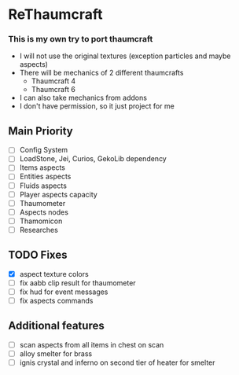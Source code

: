 # ReThaumcraft
### This is my own try to port thaumcraft
- I will not use the original textures (exception particles and maybe aspects)
- There will be mechanics of 2 different thaumcrafts
  - Thaumcraft 4
  - Thaumcraft 6
- I can also take mechanics from addons
- I don't have permission, so it just project for me

## Main Priority
- [ ] Config System
- [ ] LoadStone, Jei, Curios, GekoLib dependency 
- [ ] Items aspects
- [ ] Entities aspects
- [ ] Fluids aspects
- [ ] Player aspects capacity
- [ ] Thaumometer
- [ ] Aspects nodes
- [ ] Thamomicon
- [ ] Researches

## TODO Fixes
- [x] aspect texture colors
- [ ] fix aabb clip result for thaumometer
- [ ] fix hud for event messages
- [ ] fix aspects commands

## Additional features
- [ ] scan aspects from all items in chest on scan
- [ ] alloy smelter for brass
- [ ] ignis crystal and inferno on second tier of heater for smelter

